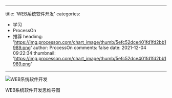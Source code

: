 
---
title: 'WEB系统软件开发'
categories: 
 - 学习
 - ProcessOn
 - 推荐
headimg: 'https://img.processon.com/chart_image/thumb/5efc52dce401fd1fd2bb1989.png'
author: ProcessOn
comments: false
date: 2021-12-04 09:22:34
thumbnail: 'https://img.processon.com/chart_image/thumb/5efc52dce401fd1fd2bb1989.png'
---

<div>   
<img class="thumb" alt="WEB系统软件开发" src="https://img.processon.com/chart_image/thumb/5efc52dce401fd1fd2bb1989.png" referrerpolicy="no-referrer">
<p>WEB系统软件开发思维导图</p>  
</div>
            